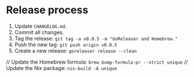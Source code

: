 # Release process

1. Update `CHANGELOG.md`.
2. Commit all changes.
3. Tag the release: `git tag -a v0.0.5 -m "GoReleaser and Homebrew."`
4. Push the new tag: `git push origin v0.0.5`
5. Create a new release: `goreleaser release --clean`

// Update the Homebrew formula: `brew bump-formula-pr --strict unique`
// Update the Nix package: `nix-build -A unique`
